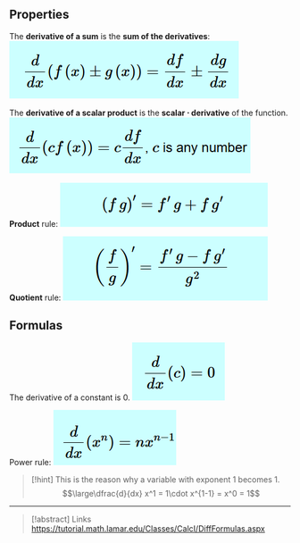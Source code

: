 ## Properties

The **derivative of a sum** is the **sum of the derivatives**:
![](../z_images/Pasted%20image%2020250103120948.png)

The **derivative of a scalar product** is the **scalar $\cdot$ derivative** of the function.
![](../z_images/Pasted%20image%2020250103121003.png)

**Product** rule:
![](../z_images/Pasted%20image%2020250103124725.png)

**Quotient** rule:
![](../z_images/Pasted%20image%2020250103124812.png)
## Formulas

The derivative of a constant is 0.
![](../z_images/Pasted%20image%2020250103121338.png)

Power rule:
![](../z_images/Pasted%20image%2020250103121354.png)

> [!hint]
> This is the reason why a variable with exponent 1 becomes 1.
> $$\large\dfrac{d}{dx} x^1 = 1\cdot x^{1-1} = x^0 = 1$$

---

> [!abstract] Links
> https://tutorial.math.lamar.edu/Classes/CalcI/DiffFormulas.aspx
